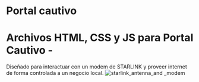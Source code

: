 # Portal cautivo
Archivos HTML, CSS y JS para Portal Cautivo - 
================================================================
Diseñado para interactuar con un modem de STARLINK y proveer internet de forma controlada a un negocio local.
![starlink_antenna_and _modem](https://github.com/user-attachments/assets/d056227d-7614-4dc3-a7be-b2f1dc0a7cf9)
